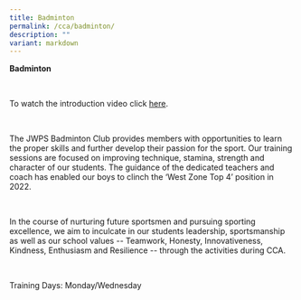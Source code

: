 ```yaml
---
title: Badminton
permalink: /cca/badminton/
description: ""
variant: markdown
---
```

**Badminton**

<br>

To watch the introduction video click [here](https://youtu.be/V8cMn9Hen9Q).

<br>

The JWPS Badminton Club provides members with opportunities to learn the proper skills and further develop their passion for the sport. Our training sessions are focused on improving technique, stamina, strength and character of our students. The guidance of the dedicated teachers and coach has enabled our boys to clinch the ‘West Zone Top 4’ position in 2022.

<br>

In the course of nurturing future sportsmen and pursuing sporting excellence, we aim to inculcate in our students leadership, sportsmanship as well as our school values -- Teamwork, Honesty, Innovativeness, Kindness, Enthusiasm and Resilience -- through the activities during CCA.

<br>

Training Days: Monday/Wednesday
